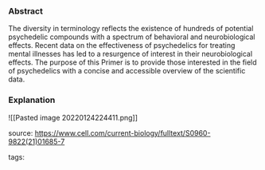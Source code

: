 ### Abstract
The diversity in terminology reflects the existence of hundreds of potential psychedelic compounds with a spectrum of behavioral and neurobiological effects. Recent data on the effectiveness of psychedelics for treating mental illnesses has led to a resurgence of interest in their neurobiological effects. The purpose of this Primer is to provide those interested in the field of psychedelics with a concise and accessible overview of the scientific data.

### Explanation
![[Pasted image 20220124224411.png]]

source: https://www.cell.com/current-biology/fulltext/S0960-9822(21)01685-7

tags: 